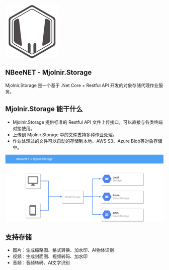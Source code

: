 ![NBeeNET Logo](/docs/images/logo.png)

## NBeeNET - Mjolnir.Storage

Mjolnir.Storage 是一个基于 .Net Core + Restful API 开发的对象存储代理作业服务。

## Mjolnir.Storage 能干什么

- Mjolnir.Storage 提供标准的 Restful API 文件上传接口，可以直接与各类终端对接使用。
- 上传到 Mjolnir.Storage 中的文件支持多种作业处理。
- 作业处理过的文件可以自动的存储到本地、AWS S3、Azure Blob等对象存储中。

![Mjolnir.Storage](/docs/images/Mjolnir.Storage.png)

## 支持存储

- 图片：生成缩略图、格式转换、加水印、AI物体识别
- 视频：生成封面图、视频转码、加水印
- 音频：音频转码、AI文字识别

